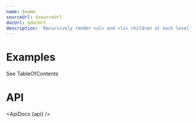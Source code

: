 ```yaml
---
name: $name
sourceUrl: $sourceUrl
docUrl: $docUrl
description: 'Recursively render <ul> and <li> children at each level'
---
```


<script lang="ts">
	import api from '$lib/components/TreeList.svelte?raw&sveld';
  import ApiDocs from '$lib/components/ApiDocs.svelte';

	import TreeList from '$lib/components/TreeList.svelte';
	import Preview from '$lib/components/Preview.svelte';
</script>

# Examples

See TableOfContents

# API

<ApiDocs {api} />
